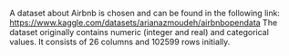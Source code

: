 A dataset about Airbnb is chosen and can be found in the following link:
https://www.kaggle.com/datasets/arianazmoudeh/airbnbopendata
The dataset originally contains numeric (integer and real) and categorical values.
It consists of 26 columns and 102599 rows initially.
